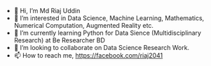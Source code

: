 - 👋 Hi, I’m Md Riaj Uddin
- 👀 I’m interested in Data Science, Machine Learning, Mathematics, Numerical Computation, Augmented Reality etc. 
- 🌱 I’m currently learning Python for Data Sience (Multidisciplinary Research) at Be Researcher BD
- 💞️ I’m looking to collaborate on Data Science Research Work. 
- 📫 How to reach me, https://facebook.com/riaj2041


